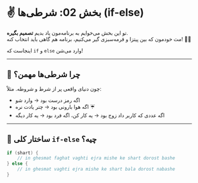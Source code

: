 # ✌️ بخش 02: شرطی‌ها (if-else)

تو این بخش می‌خوایم به برنامه‌مون یاد بدیم **تصمیم بگیره**.  
مث خودمون که  بین پیتزا و قرمه‌سبزی گیر می‌کنیم، برنامه هم گاهی باید انتخاب کنه! 🍕🍛

اینجاست که `if` و `else` وارد می‌شن!

---

## 🤔 چرا شرطی‌ها مهمن؟

چون دنیای واقعی پر از شرط و شروطه. مثلاً:

- اگه رمز درست بود → وارد شو  
- اگه هوا بارونی بود → چتر یادت نره ☔  
- اگه عددی که کاربر داد زوج بود → یه کار کن، اگه فرد بود → یه کار دیگه

---

## 🧠 ساختار کلی `if-else` چیه؟

```cpp
if (shart) {
    // in ghesmat faghat vaghti ejra mishe ke shart dorost bashe
} else {
    // in ghesmat vaghti ejra mishe ke shart bala dorost nabashe
}

